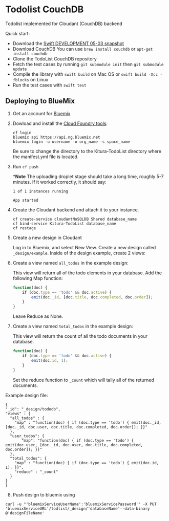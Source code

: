 # Todolist CouchDB

Todolist implemented for Cloudant (CouchDB) backend

Quick start:

- Download the [Swift DEVELOPMENT 05-03 snapshot](https://swift.org/download/#snapshots)
- Download CouchDB
  You can use `brew install couchdb` or `apt-get install couchdb`
- Clone the TodoList CouchDB repository
- Fetch the test cases by running `git submodule init` then `git submodule update`
- Compile the library with `swift build` on Mac OS or `swift build -Xcc -fblocks` on Linux
- Run the test cases with `swift test`

## Deploying to BlueMix

1. Get an account for [Bluemix](https://new-console.ng.bluemix.net/?direct=classic)

2. Dowload and install the [Cloud Foundry tools](https://new-console.ng.bluemix.net/docs/starters/install_cli.html):

    ```
    cf login
    bluemix api https://api.ng.bluemix.net
    bluemix login -u username -o org_name -s space_name
    ```

    Be sure to change the directory to the Kitura-TodoList directory where the manifest.yml file is located.

3. Run `cf push`

    ***Note** The uploading droplet stage should take a long time, roughly 5-7 minutes. If it worked correctly, it should say:

    ```
    1 of 1 instances running 

    App started
    ```

4. Create the Cloudant backend and attach it to your instance.

    ```
    cf create-service cloudantNoSQLDB Shared database_name
    cf bind-service Kitura-TodoList database_name
    cf restage
    ```

5. Create a new design in Cloudant

    Log in to Bluemix, and select New View. Create a new design called `_design/example`. Inside of the design example, create 2 views:

6. Create a view named `all_todos` in the example design:

    This view will return all of the todo elements in your database. Add the following Map function:

    ```javascript
    function(doc) {
        if (doc.type == 'todo' && doc.active) {
            emit(doc._id, [doc.title, doc.completed, doc.order]);
        }
    }
    ```

    Leave Reduce as None.

7. Create a view named `total_todos` in the example design:

    This view will return the count of all the todo documents in your database.

    ```javascript
    function(doc) {
        if (doc.type == 'todo' && doc.active) {
            emit(doc.id, 1);
        }
    }
    ```

    Set the reduce function to `_count` which will tally all of the returned documents.

Example design file:

```
{
"_id": "_design/tododb",
"views" : {
  "all_todos" : {
    "map" : "function(doc) { if (doc.type == 'todo') { emit(doc._id, [doc._id, doc.user, doc.title, doc.completed, doc.order]); }}"
  },
  "user_todos": {
       "map": "function(doc) { if (doc.type == 'todo') { emit(doc.user, [doc._id, doc.user, doc.title, doc.completed, doc.order]); }}"
  },
  "total_todos": {
    "map" : "function(doc) { if (doc.type == 'todo') { emit(doc.id, 1); }}",
    "reduce" : "_count"
  }
}
}
```

8. Push design to bluemix using 
```
curl -u "'bluemixServiceUserName':'bluemixServicePassword'" -X PUT 'bluemixServiceURL'/todlist/_design/'databaseName'--data-binary @'designFileName'
```
